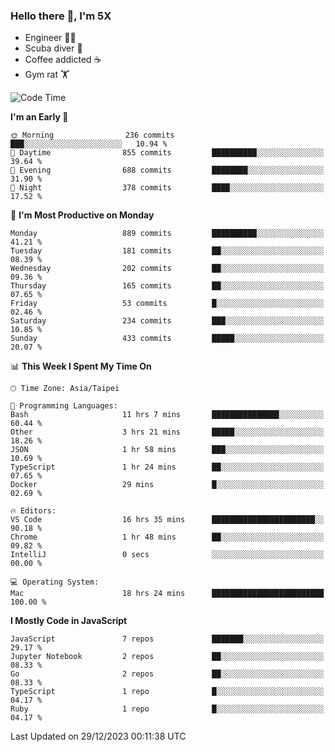 ### Hello there 👋, I'm 5X

* Engineer 👨‍💻
* Scuba diver 🤿
* Coffee addicted ☕️
* Gym rat 🏋️

<!--START_SECTION:waka-->
![Code Time](http://img.shields.io/badge/Code%20Time-702%20hrs%2023%20mins-blue)

**I'm an Early 🐤** 

```text
🌞 Morning                236 commits         ███░░░░░░░░░░░░░░░░░░░░░░   10.94 % 
🌆 Daytime                855 commits         ██████████░░░░░░░░░░░░░░░   39.64 % 
🌃 Evening                688 commits         ████████░░░░░░░░░░░░░░░░░   31.90 % 
🌙 Night                  378 commits         ████░░░░░░░░░░░░░░░░░░░░░   17.52 % 
```
📅 **I'm Most Productive on Monday** 

```text
Monday                   889 commits         ██████████░░░░░░░░░░░░░░░   41.21 % 
Tuesday                  181 commits         ██░░░░░░░░░░░░░░░░░░░░░░░   08.39 % 
Wednesday                202 commits         ██░░░░░░░░░░░░░░░░░░░░░░░   09.36 % 
Thursday                 165 commits         ██░░░░░░░░░░░░░░░░░░░░░░░   07.65 % 
Friday                   53 commits          █░░░░░░░░░░░░░░░░░░░░░░░░   02.46 % 
Saturday                 234 commits         ███░░░░░░░░░░░░░░░░░░░░░░   10.85 % 
Sunday                   433 commits         █████░░░░░░░░░░░░░░░░░░░░   20.07 % 
```


📊 **This Week I Spent My Time On** 

```text
🕑︎ Time Zone: Asia/Taipei

💬 Programming Languages: 
Bash                     11 hrs 7 mins       ███████████████░░░░░░░░░░   60.44 % 
Other                    3 hrs 21 mins       █████░░░░░░░░░░░░░░░░░░░░   18.26 % 
JSON                     1 hr 58 mins        ███░░░░░░░░░░░░░░░░░░░░░░   10.69 % 
TypeScript               1 hr 24 mins        ██░░░░░░░░░░░░░░░░░░░░░░░   07.65 % 
Docker                   29 mins             █░░░░░░░░░░░░░░░░░░░░░░░░   02.69 % 

🔥 Editors: 
VS Code                  16 hrs 35 mins      ███████████████████████░░   90.18 % 
Chrome                   1 hr 48 mins        ██░░░░░░░░░░░░░░░░░░░░░░░   09.82 % 
IntelliJ                 0 secs              ░░░░░░░░░░░░░░░░░░░░░░░░░   00.00 % 

💻 Operating System: 
Mac                      18 hrs 24 mins      █████████████████████████   100.00 % 
```

**I Mostly Code in JavaScript** 

```text
JavaScript               7 repos             ███████░░░░░░░░░░░░░░░░░░   29.17 % 
Jupyter Notebook         2 repos             ██░░░░░░░░░░░░░░░░░░░░░░░   08.33 % 
Go                       2 repos             ██░░░░░░░░░░░░░░░░░░░░░░░   08.33 % 
TypeScript               1 repo              █░░░░░░░░░░░░░░░░░░░░░░░░   04.17 % 
Ruby                     1 repo              █░░░░░░░░░░░░░░░░░░░░░░░░   04.17 % 
```




 Last Updated on 29/12/2023 00:11:38 UTC
<!--END_SECTION:waka-->
